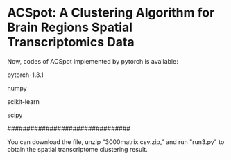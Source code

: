 # ACSpot: A Clustering Algorithm for Brain Regions Spatial Transcriptomics Data
Now, codes of ACSpot implemented by pytorch is available:

pytorch-1.3.1

numpy

scikit-learn

scipy

################################

You can download the file, unzip "3000matrix.csv.zip," and run "run3.py" to obtain the spatial transcriptome clustering result.
